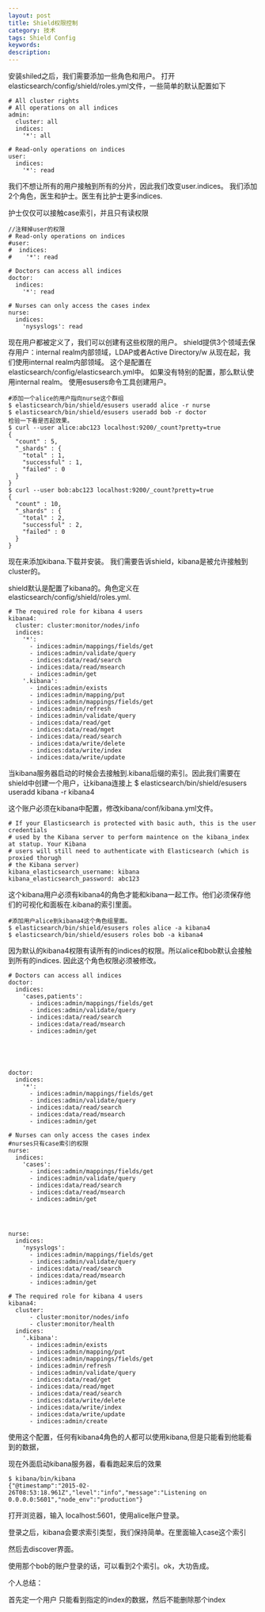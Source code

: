 ```yaml
---
layout: post
title: Shield权限控制
category: 技术
tags: Shield Config
keywords: 
description: 
---
```



安装shiled之后，我们需要添加一些角色和用户。
打开elasticsearch/config/shield/roles.yml文件，一些简单的默认配置如下
```
# All cluster rights
# All operations on all indices
admin:
  cluster: all
  indices:
    '*': all

# Read-only operations on indices
user:
  indices:
    '*': read
```
我们不想让所有的用户接触到所有的分片，因此我们改变user.indices。
我们添加2个角色，医生和护士。医生有比护士更多indices.

护士仅仅可以接触case索引，并且只有读权限
```。
//注释掉user的权限
# Read-only operations on indices
#user:
#  indices:
#    '*': read

# Doctors can access all indices
doctor:
  indices:
    '*': read

# Nurses can only access the cases index
nurse:
  indices:
    'nysyslogs': read
```
现在用户都被定义了，我们可以创建有这些权限的用户。
shield提供3个领域去保存用户：internal realm内部领域，LDAP或者Active Directory/w
从现在起，我们使用internal realm内部领域。
这个是配置在elasticsearch/config/elasticsearch.yml中。
如果没有特别的配置，那么默认使用internal realm。
使用esusers命令工具创建用户。
```
#添加一个alice的用户指向nurse这个群组
$ elasticsearch/bin/shield/esusers useradd alice -r nurse
$ elasticsearch/bin/shield/esusers useradd bob -r doctor
检验一下看是否起效果。
$ curl --user alice:abc123 localhost:9200/_count?pretty=true
{
  "count" : 5,
  "_shards" : {
    "total" : 1,
    "successful" : 1,
    "failed" : 0
  }
}
$ curl --user bob:abc123 localhost:9200/_count?pretty=true
{
  "count" : 10,
  "_shards" : {
    "total" : 2,
    "successful" : 2,
    "failed" : 0
  }
}
```
现在来添加kibana.下载并安装。
我们需要告诉shield，kibana是被允许接触到cluster的。

shield默认是配置了kibana的。角色定义在elasticsearch/config/shield/roles.yml.
```
# The required role for kibana 4 users
kibana4:
  cluster: cluster:monitor/nodes/info
  indices:
    '*':
      - indices:admin/mappings/fields/get
      - indices:admin/validate/query
      - indices:data/read/search
      - indices:data/read/msearch
      - indices:admin/get
    '.kibana':
      - indices:admin/exists
      - indices:admin/mapping/put
      - indices:admin/mappings/fields/get
      - indices:admin/refresh
      - indices:admin/validate/query
      - indices:data/read/get
      - indices:data/read/mget
      - indices:data/read/search
      - indices:data/write/delete
      - indices:data/write/index
      - indices:data/write/update
```
当kibana服务器启动的时候会去接触到.kibana后缀的索引。因此我们需要在shield中创建一个用户，让kibana连接上
$ elasticsearch/bin/shield/esusers useradd kibana -r kibana4

这个账户必须在kibana中配置，修改kibana/conf/kibana.yml文件。
```
# If your Elasticsearch is protected with basic auth, this is the user credentials
# used by the Kibana server to perform maintence on the kibana_index at statup. Your Kibana
# users will still need to authenticate with Elasticsearch (which is proxied thorugh
# the Kibana server)
kibana_elasticsearch_username: kibana
kibana_elasticsearch_password: abc123
```
这个kibana用户必须有kibana4的角色才能和kibana一起工作。他们必须保存他们的可视化和面板在.kibana的索引里面。
```
#添加用户alice到kibana4这个角色组里面。
$ elasticsearch/bin/shield/esusers roles alice -a kibana4
$ elasticsearch/bin/shield/esusers roles bob -a kibana4
```
因为默认的kibana4权限有读所有的indices的权限。所以alice和bob默认会接触到所有的indices.
因此这个角色权限必须被修改。
```
# Doctors can access all indices
doctor:
  indices:
    'cases,patients':
      - indices:admin/mappings/fields/get
      - indices:admin/validate/query
      - indices:data/read/search
      - indices:data/read/msearch
      - indices:admin/get





doctor:
  indices:
    '*':
      - indices:admin/mappings/fields/get
      - indices:admin/validate/query
      - indices:data/read/search
      - indices:data/read/msearch
      - indices:admin/get

# Nurses can only access the cases index
#nurses只有case索引的权限
nurse:
  indices:
    'cases':
      - indices:admin/mappings/fields/get
      - indices:admin/validate/query
      - indices:data/read/search
      - indices:data/read/msearch
      - indices:admin/get




nurse:
  indices:
    'nysyslogs':
      - indices:admin/mappings/fields/get
      - indices:admin/validate/query
      - indices:data/read/search
      - indices:data/read/msearch
      - indices:admin/get

# The required role for kibana 4 users
kibana4:
  cluster:
      - cluster:monitor/nodes/info
      - cluster:monitor/health
  indices:
    '.kibana':
      - indices:admin/exists
      - indices:admin/mapping/put
      - indices:admin/mappings/fields/get
      - indices:admin/refresh
      - indices:admin/validate/query
      - indices:data/read/get
      - indices:data/read/mget
      - indices:data/read/search
      - indices:data/write/delete
      - indices:data/write/index
      - indices:data/write/update
      - indices:admin/create
```
使用这个配置，任何有kibana4角色的人都可以使用kibana,但是只能看到他能看到的数据，

现在外面启动kibana服务器，看看跑起来后的效果
```
$ kibana/bin/kibana
{"@timestamp":"2015-02-26T08:53:18.961Z","level":"info","message":"Listening on 0.0.0.0:5601","node_env":"production"}
```
打开浏览器，输入 localhost:5601，使用alice账户登录。

登录之后，kibana会要求索引类型，我们保持简单。在里面输入case这个索引

然后去discover界面。

使用那个bob的账户登录的话，可以看到2个索引。ok，大功告成。

个人总结：


首先定一个用户
只能看到指定的index的数据，然后不能删除那个index

